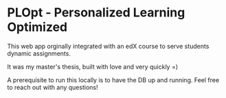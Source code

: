 # PLOpt -  Personalized Learning Optimized

This web app orginally integrated with an edX course to serve students dynamic assignments. 

It was my master's thesis, built with love and very quickly =) 

A prerequisite to run this locally is to have the DB up and running.
Feel free to reach out with any questions!
